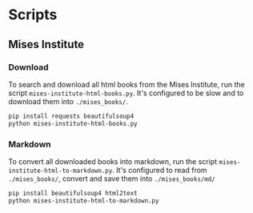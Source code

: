# Scripts

## Mises Institute

### Download

To search and download all html books from the Mises Institute, run the script `mises-institute-html-books.py`.
It's configured to be slow and to download them into `./mises_books/`.

```bash
pip install requests beautifulsoup4
python mises-institute-html-books.py
```

### Markdown

To convert all downloaded books into markdown, run the script `mises-institute-html-to-markdown.py`.
It's configured to read from `./mises_books/`, convert and save them into `./mises_books/md/`

```bash
pip install beautifulsoup4 html2text
python mises-institute-html-to-markdown.py
```
